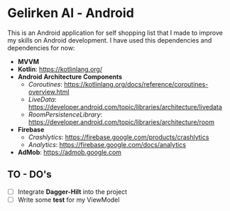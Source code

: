 # Gelirken Al - Android

This is an Android application for self shopping list that I made to improve my skills on Android development. I have used this dependencies and dependencies for now:

- **MVVM**
- **Kotlin**: https://kotlinlang.org/
- **Android Architecture Components**
	- *Coroutines*: https://kotlinlang.org/docs/reference/coroutines-overview.html
	- *LiveData*: https://developer.android.com/topic/libraries/architecture/livedata
	- *RoomPersistenceLibrary*: https://developer.android.com/topic/libraries/architecture/room
- **Firebase**
	- *Crashlytics*: https://firebase.google.com/products/crashlytics
	- *Analytics*: https://firebase.google.com/docs/analytics
- **AdMob**: https://admob.google.com


## TO - DO's
 - [ ] Integrate **Dagger-Hilt** into the project
 - [ ] Write some **test** for my ViewModel
